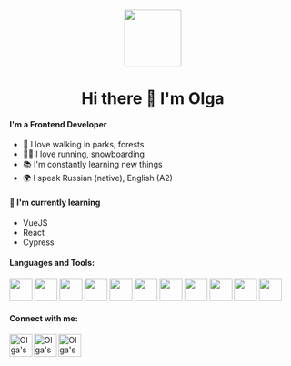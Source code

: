 ### 
<div id="header" align="center">
  <img src="https://media.giphy.com/media/M9gbBd9nbDrOTu1Mqx/giphy.gif" width="100"/>
</div>
<h1 align="center">Hi there 👋 I'm Olga</h1>

#### I'm a Frontend Developer 
- 🌱 I love walking in parks, forests 
- 🏃‍♀️ I love running, snowboarding
- 📚 I'm constantly learning new things
- 🌍 I speak Russian (native), English (A2)

#### 🌱 I'm currently learning
- VueJS
- React
- Cypress

#### Languages and Tools:
<p>
            <img height="40px" src="https://cdn.jsdelivr.net/gh/devicons/devicon/icons/html5/html5-original.svg"> 
            <img height="40px" src="https://cdn.jsdelivr.net/gh/devicons/devicon/icons/css3/css3-original.svg">
            <img height="40px" src="https://cdn.jsdelivr.net/gh/devicons/devicon/icons/sass/sass-original.svg"> 
            <img height="40px" src="https://cdn.jsdelivr.net/gh/devicons/devicon/icons/javascript/javascript-original.svg"> 
            <img height="40px" src="https://cdn.jsdelivr.net/gh/devicons/devicon/icons/react/react-original.svg"> 
            <img height="40px" src="https://cdn.jsdelivr.net/gh/devicons/devicon/icons/redux/redux-original.svg"> 
            <img height="40px" src="https://cdn.jsdelivr.net/gh/devicons/devicon/icons/typescript/typescript-original.svg"> 
            <img height="40px" src="https://gw.alipayobjects.com/zos/rmsportal/KDpgvguMpGfqaHPjicRK.svg"> 
            <img height="40px" src="https://cdn.jsdelivr.net/gh/devicons/devicon/icons/github/github-original.svg">
            <img height="40px" src="https://cdn.jsdelivr.net/gh/devicons/devicon/icons/git/git-original.svg" />
            <img height="40px" src="https://cdn.jsdelivr.net/gh/devicons/devicon/icons/figma/figma-original.svg" />
          
</p>

#### Connect with me:
<p>
<a href="mailto:olg_a88@mail.ru">
  <img align="left" alt="Olga's mail" width="40px" src="https://cdn2.iconfinder.com/data/icons/scenarium-vol-1-2/128/046_email_mail_message_newsletter_signup_check_ok-128.png" />
</a>
<a href="https://t.me/o_lik88">
  <img align="left" alt="Olga's telegram" width="40px" src="https://cdn4.iconfinder.com/data/icons/social-media-and-logos-11/32/Logo_telegram_Airplane_Air_plane_paper_airplane-22-128.png" />
</a>
<a href="https://www.instagram.com/olg_a88">
  <img align="left" alt="Olga's telegram" width="40px" src="https://cdn4.iconfinder.com/data/icons/logo-brand/512/instagram_social_media_logo-128.png" />
</a>
</p>

